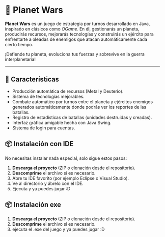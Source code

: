 # 🌌 Planet Wars

**Planet Wars** es un juego de estrategia por turnos desarrollado en Java, inspirado en clásicos como *OGame*. En él, gestionarás un planeta, producirás recursos, mejorarás tecnologías y construirás un ejército para enfrentarte a oleadas de enemigos que atacan automáticamente cada cierto tiempo. 

¡Defiende tu planeta, evoluciona tus fuerzas y sobrevive en la guerra interplanetaria!

---

## 🚀 Características

- Producción automática de recursos (Metal y Deuterio).
- Sistema de tecnologías mejorables.
- Combate automático por turnos entre el planeta y ejércitos enemigos generados automáticamente donde podrás ver los reportes de las batallas.
- Registro de estadísticas de batallas (unidades destruidas y creadas).
- Interfaz gráfica amigable hecha con Java Swing.
- Sistema de login para cuentas.

## 📦 Instalación con IDE

No necesitas instalar nada especial, solo sigue estos pasos:

1. **Descarga el proyecto** (ZIP o clonación desde el repositorio).
2. **Descomprime** el archivo si es necesario.
3. Abre tu IDE favorito (por ejemplo Eclipse o Visual Studio).
4. Ve al directorio y ábrelo con el IDE.
5. Ejecuta y ya puedes jugar :D

## 📦 Instalación exe

1. **Descarga el proyecto** (ZIP o clonación desde el repositorio).
2. **Descomprime** el archivo si es necesario.
3. ejecuta el .exe del juego y ya puedes jugar :D